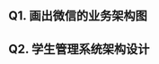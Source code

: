 ## Q1. 画出微信的业务架构图



[https://github.com/yifeisg/thinking-in-architecture/blob/main/week01/wechat_business_architecture.jpg]: 	"微信业务架构图"



## Q2. 学生管理系统架构设计

